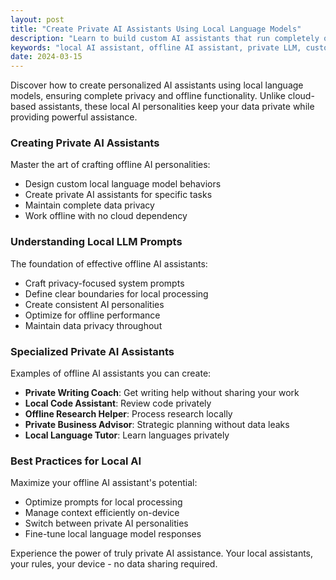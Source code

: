 ```yaml
---
layout: post
title: "Create Private AI Assistants Using Local Language Models"
description: "Learn to build custom AI assistants that run completely offline. Create private, local AI personalities for different tasks without sharing data."
keywords: "local AI assistant, offline AI assistant, private LLM, custom AI personality, anonymous AI helper"
date: 2024-03-15
---
```


Discover how to create personalized AI assistants using local language models, ensuring complete privacy and offline functionality. Unlike cloud-based assistants, these local AI personalities keep your data private while providing powerful assistance.

### Creating Private AI Assistants
Master the art of crafting offline AI personalities:
- Design custom local language model behaviors
- Create private AI assistants for specific tasks
- Maintain complete data privacy
- Work offline with no cloud dependency

### Understanding Local LLM Prompts
The foundation of effective offline AI assistants:
- Craft privacy-focused system prompts
- Define clear boundaries for local processing
- Create consistent AI personalities
- Optimize for offline performance
- Maintain data privacy throughout

### Specialized Private AI Assistants
Examples of offline AI assistants you can create:
- **Private Writing Coach**: Get writing help without sharing your work
- **Local Code Assistant**: Review code privately
- **Offline Research Helper**: Process research locally
- **Private Business Advisor**: Strategic planning without data leaks
- **Local Language Tutor**: Learn languages privately

### Best Practices for Local AI
Maximize your offline AI assistant's potential:
- Optimize prompts for local processing
- Manage context efficiently on-device
- Switch between private AI personalities
- Fine-tune local language model responses

Experience the power of truly private AI assistance. Your local assistants, your rules, your device - no data sharing required. 